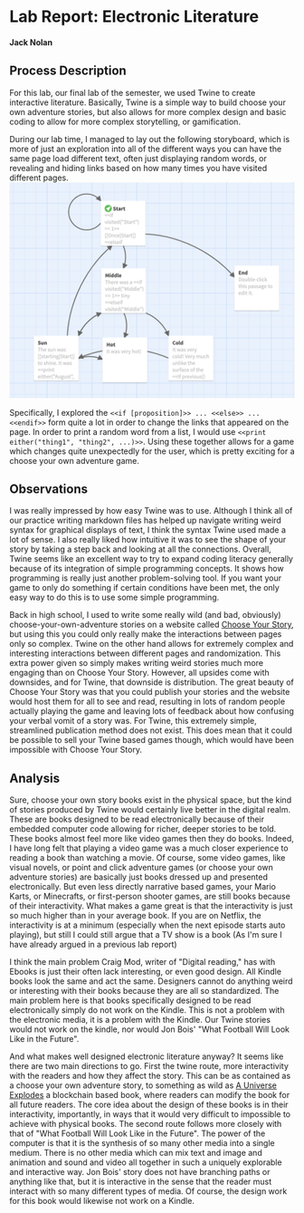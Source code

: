 # Lab Report: Electronic Literature

#### Jack Nolan

## Process Description

For this lab, our final lab of the semester, we used Twine to create interactive literature. Basically, Twine is a simple way to build choose your own adventure stories, but also allows for more complex design and basic coding to allow for more complex storytelling, or gamification.

During our lab time, I managed to lay out the following storyboard, which is more of just an exploration into all of the different ways you can have the same page load different text, often just displaying random words, or revealing and hiding links based on how many times you have visited different pages.
![My Twine adventure](/images/twine.png)

Specifically, I explored the `<<if [proposition]>> ... <<else>> ... <<endif>>` form quite a lot in order to change the links that appeared on the page.
In order to print a random word from a list, I would use `<<print either("thing1", "thing2", ...)>>`. 
Using these together allows for a game which changes quite unexpectedly for the user, which is pretty exciting for a choose your own adventure game.

## Observations

I was really impressed by how easy Twine was to use. Although I think all of our practice writing markdown files has helped up navigate writing weird syntax for graphical displays of text, I think the syntax Twine used made a lot of sense. I also really liked how intuitive it was to see the shape of your story by taking a step back and looking at all the connections. Overall, Twine seems like an excellent way to try to expand coding literacy generally because of its integration of simple programming concepts. It shows how programming is really just another problem-solving tool. If you want your game to only do something if certain conditions have been met, the only easy way to do this is to use some simple programming.

Back in high school, I used to write some really wild (and bad, obviously) choose-your-own-adventure stories on a website called [Choose Your Story](https://chooseyourstory.com/), but using this you could only really make the interactions between pages only so complex. Twine on the other hand allows for extremely complex and interesting interactions between different pages and randomization. This extra power given so simply makes writing weird stories much more engaging than on Choose Your Story. However, all upsides come with downsides, and for Twine, that downside is distribution. The great beauty of Choose Your Story was that you could publish your stories and the website would host them for all to see and read, resulting in lots of random people actually playing the game and leaving lots of feedback about how confusing your verbal vomit of a story was. For Twine, this extremely simple, streamlined publication method does not exist. This does mean that it could be possible to sell your Twine based games though, which would have been impossible with Choose Your Story.

## Analysis

Sure, choose your own story books exist in the physical space, but the kind of stories produced by Twine would certainly live better in the digital realm. These are books designed to be read electronically because of their embedded computer code allowing for richer, deeper stories to be told. These books almost feel more like video games then they do books. Indeed, I have long felt that playing a video game was a much closer experience to reading a book than watching a movie. Of course, some video games, like visual novels, or point and click adventure games (or choose your own adventure stories) are basically just books dressed up and presented electronically. But even less directly narrative based games, your Mario Karts, or Minecrafts, or first-person shooter games, are still books because of their interactivity. What makes a game great is that the interactivity is just so much higher than in your average book. If you are on Netflix, the interactivity is at a minimum (especially when the next episode starts auto playing), but still I could still argue that a TV show is a book (As I'm sure I have already argued in a previous lab report)

I think the main problem Craig Mod, writer of "Digital reading," has with Ebooks is just their often lack interesting, or even good design. All Kindle books look the same and act the same. Designers cannot do anything weird or interesting with their books because they are all so standardized. The main problem here is that books specifically designed to be read electronically simply do not work on the Kindle. This is not a problem with the electronic media, it is a problem with the Kindle. Our Twine stories would not work on the kindle, nor would Jon Bois' "What Football Will Look Like in the Future".

And what makes well designed electronic literature anyway? It seems like there are two main directions to go. First the twine route, more interactivity with the readers and how they affect the story. This can be as contained as a choose your own adventure story, to something as wild as [A Universe Explodes](https://a-universe-explodes.com/) a blockchain based book, where readers can modify the book for all future readers. The core idea about the design of these books is in their interactivity, importantly, in ways that it would very difficult to impossible to achieve with physical books. The second route follows more closely with that of "What Football Will Look Like in the Future". The power of the computer is that it is the synthesis of so many other media into a single medium. There is no other media which can mix text and image and animation and sound and video all together in such a uniquely explorable and interactive way. Jon Bois' story does not have branching paths or anything like that, but it is interactive in the sense that the reader must interact with so many different types of media. Of course, the design work for this book would likewise not work on a Kindle.






